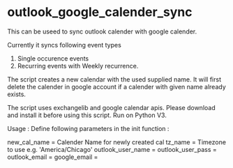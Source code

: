 # outlook_google_calender_sync

This can be useed to sync outlook calender with google calender.

Currently it syncs following event types

  1. Single occurence events
  2. Recurring events with Weekly recurrence.

The script creates a new calendar with the used supplied name. It will first delete the calender 
in google account if a calender with given name already exists.

The script uses exchangelib and google calendar apis. Please download and install it before using this script.
Run on Python V3.

Usage : Define following parameters in the init function :

new_cal_name = Calender Name for newly created cal
tz_name = Timezone to use e.g. 'America/Chicago'
outlook_user_name =
outlook_user_pass = 
outlook_email = 
google_email =
